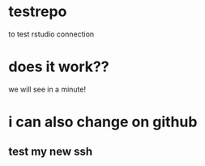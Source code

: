 # testrepo
to test rstudio connection

# does it work??
we will see in a minute!

# i can also change on github

## test my new ssh
